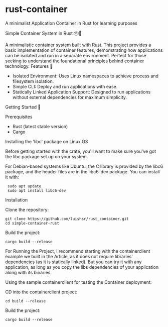 # rust-container
A minimalist Application Container in Rust for learning purposes

Simple Container System in Rust 📦🦀

A minimalistic container system built with Rust. This project provides a basic implementation of container features, demonstrating how applications can be isolated and run in a separate environment. Perfect for those seeking to understand the foundational principles behind container technology.
Features 🌟

  - Isolated Environment: Uses Linux namespaces to achieve process and filesystem isolation.
  - Simple CLI: Deploy and run applications with ease.
  - Statically Linked Application Support: Designed to run applications without external dependencies for maximum simplicity.

Getting Started 🚀

Prerequisites

  - Rust (latest stable version)
  - Cargo

Installing the 'libc' package on Linux OS

Before getting started with the crate, you'll want to make sure you've got the libc package set up on your system.

For Debian-based systems like Ubuntu, the C library is provided by the libc6 package, and the header files are in the libc6-dev package. You can install it with:
     
     sudo apt update
     sudo apt install libc6-dev

Installation

   Clone the repository:

    git clone https://github.com/luishsr/rust_container.git
    cd simple-container-rust

   Build the project:

    cargo build --release

For Running the Project, I recommend starting with the containerclient example we built in the Article, as it does not require libraries' dependencies (as it is statically linked). But you can try it with any application, as long as you copy the libs dependencies of your application along with its binaries.

Using the sample containerclient for testing the Container deployment:

   CD into the containerclient project:

    cd build --release

   
   
   Build the project:

    cargo build --release
  







